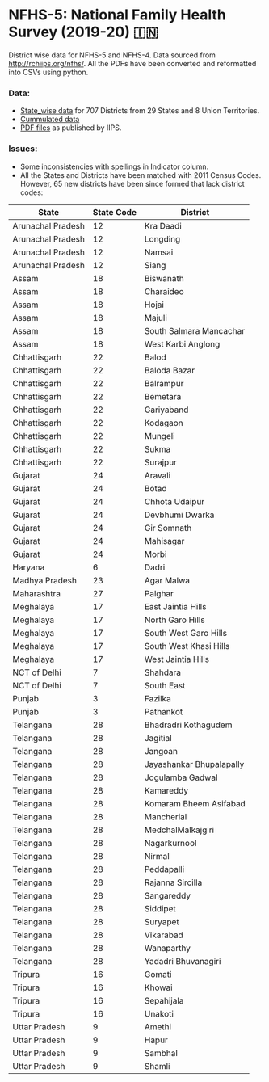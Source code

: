 # NFHS-5: National Family Health Survey (2019-20) 🇮🇳
District wise data for NFHS-5 and NFHS-4. Data sourced from http://rchiips.org/nfhs/. All the PDFs have been converted and reformatted into CSVs using python.

### Data:
- [State_wise data](https://github.com/SaiSiddhardhaKalla/NFHS/tree/main/_states) for 707 Districts from 29 States and 8 Union Territories.
- [Cummulated data](India.csv) 
- [PDF files](https://github.com/SaiSiddhardhaKalla/NFHS/tree/main/pdfs) as published by IIPS.

### Issues:
- Some inconsistencies with spellings in Indicator column. 
- All the States and Districts have been matched with 2011 Census Codes. However, 65 new districts have been since formed that lack district codes:


| State | State Code | District |
|-------|------------|----------|
|Arunachal Pradesh	|12	|Kra Daadi |
|Arunachal Pradesh	|12	|Longding |
|Arunachal Pradesh	|12	|Namsai |
|Arunachal Pradesh	|12	|Siang |
|Assam	|18	|Biswanath|
|Assam	|18|	Charaideo
|Assam	|18|	Hojai
|Assam	|18|	Majuli
|Assam	|18	|South Salmara Mancachar
|Assam	|18|	West Karbi Anglong
|Chhattisgarh| 	22|	Balod
|Chhattisgarh |	22|	Baloda Bazar 
|Chhattisgarh |	22|	Balrampur 
|Chhattisgarh |	22|	Bemetara
|Chhattisgarh |	22|	Gariyaband
|Chhattisgarh |	22|	Kodagaon
|Chhattisgarh |	22|	Mungeli
|Chhattisgarh |	22|	Sukma
|Chhattisgarh |	22|	Surajpur
|Gujarat	|24|	Aravali
|Gujarat	|24|	Botad
|Gujarat|	24|	Chhota Udaipur
|Gujarat|	24|	Devbhumi Dwarka
|Gujarat|	24|	Gir Somnath
|Gujarat|	24|	Mahisagar
|Gujarat|	24|	Morbi
|Haryana|	6	|Dadri
|Madhya Pradesh	|23|	Agar Malwa
|Maharashtra|	27|	Palghar
|Meghalaya|	17	|East Jaintia Hills
|Meghalaya	|17|	North Garo Hills
|Meghalaya	|17|	South West Garo Hills
|Meghalaya|	17|	South West Khasi Hills
|Meghalaya|	17|	West Jaintia Hills
|NCT of Delhi|	7|	Shahdara
|NCT of Delhi	|7|	South East
|Punjab	|3|	Fazilka
|Punjab	|3|	Pathankot
|Telangana|	28|	Bhadradri Kothagudem
|Telangana	|28|Jagitial
|Telangana|	28|	Jangoan
|Telangana|	28	|Jayashankar Bhupalapally
|Telangana|	28	|Jogulamba Gadwal
|Telangana	|28|	Kamareddy
|Telangana|	28|	Komaram Bheem Asifabad
|Telangana|	28|	Mancherial
|Telangana|	28|	MedchalMalkajgiri
|Telangana|	28|	Nagarkurnool
|Telangana|	28|	Nirmal
|Telangana|	28|	Peddapalli
|Telangana|	28|	Rajanna Sircilla
|Telangana|	28|	Sangareddy
|Telangana|	28|	Siddipet
|Telangana|	28|	Suryapet
|Telangana|	28|	Vikarabad
|Telangana|	28|	Wanaparthy
|Telangana|	28|	Yadadri Bhuvanagiri
|Tripura	|16	|Gomati
|Tripura|	16	|Khowai
|Tripura|	16	|Sepahijala
|Tripura|	16	|Unakoti
|Uttar Pradesh|	9|	Amethi|
|Uttar Pradesh|	9|	Hapur|
|Uttar Pradesh|	9|	Sambhal|
|Uttar Pradesh|	9	|Shamli|



